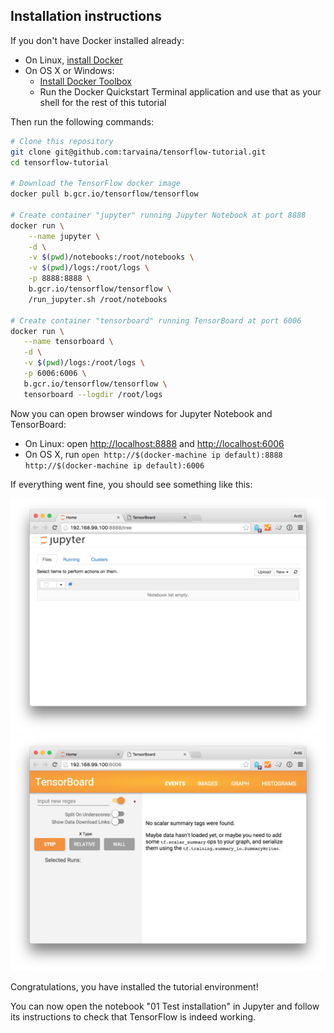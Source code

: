 ## Installation instructions

If you don't have Docker installed already:

- On Linux, [install Docker](https://docs.docker.com/linux/step_one/)
- On OS X or Windows:
    + [Install Docker Toolbox](https://www.docker.com/products/docker-toolbox)
    + Run the Docker Quickstart Terminal application and use that as your shell for the rest of this tutorial

Then run the following commands:

```bash
# Clone this repository
git clone git@github.com:tarvaina/tensorflow-tutorial.git
cd tensorflow-tutorial

# Download the TensorFlow docker image
docker pull b.gcr.io/tensorflow/tensorflow

# Create container "jupyter" running Jupyter Notebook at port 8888
docker run \
    --name jupyter \
    -d \
    -v $(pwd)/notebooks:/root/notebooks \
    -v $(pwd)/logs:/root/logs \
    -p 8888:8888 \
    b.gcr.io/tensorflow/tensorflow \
    /run_jupyter.sh /root/notebooks

# Create container "tensorboard" running TensorBoard at port 6006
docker run \
   --name tensorboard \
   -d \
   -v $(pwd)/logs:/root/logs \
   -p 6006:6006 \
   b.gcr.io/tensorflow/tensorflow \
   tensorboard --logdir /root/logs
```

Now you can open browser windows for Jupyter Notebook and TensorBoard:

+ On Linux: open [http://localhost:8888](http://localhost:8888) and [http://localhost:6006](http://localhost:8888)
+ On OS X, run `open http://$(docker-machine ip default):8888  http://$(docker-machine ip default):6006`

If everything went fine, you should see something like this:

![Jupyter window](images/jupyter_installed.png)
![TensorBoard window](images/tensorboard_installed.png)

Congratulations, you have installed the tutorial environment!

You can now open the notebook "01 Test installation" in Jupyter and follow its instructions to check that TensorFlow is indeed working.
